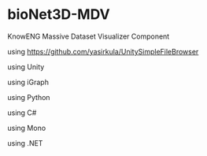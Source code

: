 # bioNet3D-MDV
KnowENG Massive Dataset Visualizer Component


using https://github.com/yasirkula/UnitySimpleFileBrowser

using Unity

using iGraph

using Python

using C#

using Mono

using .NET

